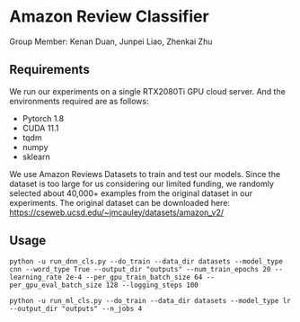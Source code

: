 # Amazon Review Classifier
Group Member: Kenan Duan, Junpei Liao, Zhenkai Zhu
## Requirements
We run our experiments on a single RTX2080Ti GPU cloud server. And the environments required are as follows:
- Pytorch 1.8
- CUDA 11.1
- tqdm
- numpy
- sklearn

We use Amazon Reviews Datasets to train and test our models. Since the dataset is too large for us considering our limited funding, we randomly selected about 40,000+ examples from the original dataset in our experiments. The original dataset can be downloaded here: https://cseweb.ucsd.edu/~jmcauley/datasets/amazon_v2/

## Usage
```
python -u run_dnn_cls.py --do_train --data_dir datasets --model_type cnn --word_type True --output_dir "outputs" --num_train_epochs 20 --learning_rate 2e-4 --per_gpu_train_batch_size 64 --per_gpu_eval_batch_size 128 --logging_steps 100

python -u run_ml_cls.py --do_train --data_dir datasets --model_type lr --output_dir "outputs" --n_jobs 4
```